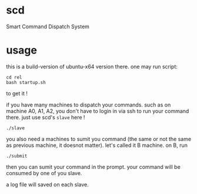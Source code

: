 # scd
Smart Command Dispatch System

# usage 

this is a build-version of ubuntu-x64 version there.
one may run script:
```
cd rel
bash startup.sh
```

to get it !

if you have many machines to dispatch your commands. such as on machine A0, A1, A2, you don't have to login in via ssh to run your command there. just use scd's `slave` here !

```
./slave
```

you also need a machines to sumit you command (the same or not the same as previous machine, it doesnot matter). let's called it B machine.
on B, run
```
./submit
```

then you can sumit your command in the prompt.
your command will be consumed by one of you slave.

a log file will saved on each slave. 

